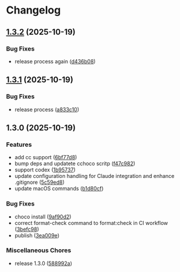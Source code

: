 # Changelog

## [1.3.2](https://github.com/gengjiawen/os-init/compare/v1.3.1...v1.3.2) (2025-10-19)


### Bug Fixes

* release process  again ([d436b08](https://github.com/gengjiawen/os-init/commit/d436b0891c4ce2262339b2b36107a5c65abdbf83))

## [1.3.1](https://github.com/gengjiawen/os-init/compare/v1.3.0...v1.3.1) (2025-10-19)


### Bug Fixes

* release process ([a833c10](https://github.com/gengjiawen/os-init/commit/a833c1046247bb033a286d6173f493c1984f1150))

## 1.3.0 (2025-10-19)


### Features

* add cc support ([6bf77d8](https://github.com/gengjiawen/os-init/commit/6bf77d8d01b24babfa8c61e14cb1600b5efea309))
* bump deps and updatete cchoco scritp ([f47c982](https://github.com/gengjiawen/os-init/commit/f47c982e163c8396ef579becd869ae0ae0124c2c))
* support codex ([1b95737](https://github.com/gengjiawen/os-init/commit/1b957378dbfce4945aea74f3d84326dc5e657cc6))
* update configuration handling for Claude integration and enhance .gitignore ([5c59ed8](https://github.com/gengjiawen/os-init/commit/5c59ed85125e3247c97dd6d339584fe6d9aa63a2))
* update macOS commands ([b1d80cf](https://github.com/gengjiawen/os-init/commit/b1d80cf8fa06360fff2be1e188b7d09cfb2d8479))


### Bug Fixes

* choco install ([9af90d2](https://github.com/gengjiawen/os-init/commit/9af90d299b5865d54b7b3eff467f086dacdd175d))
* correct format-check command to format:check in CI workflow ([3befc98](https://github.com/gengjiawen/os-init/commit/3befc989086cc04da5306b42159bcd2b751451b6))
* publish ([3ea009e](https://github.com/gengjiawen/os-init/commit/3ea009e1634e94e7b8c1801ff6754cb7a5012ccf))


### Miscellaneous Chores

* release 1.3.0 ([588992a](https://github.com/gengjiawen/os-init/commit/588992ab4565e792900e1efa50ebdedca9fca91d))
